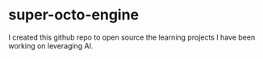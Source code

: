 # super-octo-engine
I created this github repo to open source the learning projects I have been working on leveraging AI.
